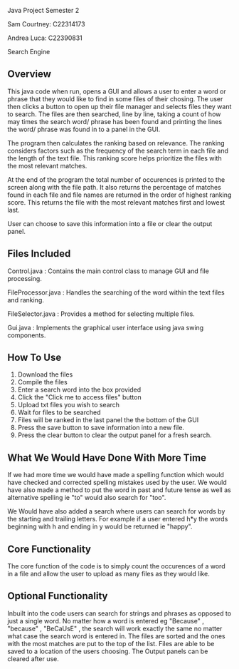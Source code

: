 Java Project Semester 2

Sam Courtney: C22314173

Andrea Luca: C22390831

Search Engine

## Overview

This java code when run, opens a GUI and allows a user to enter a word or phrase that they would like to find in some files of
their chosing. The user then clicks a button to open up their file manager and selects files they want to search.
The files are then searched, line by line, taking a count of how may times the search word/ phrase has been found
and printing the lines the word/ phrase was found in to a panel in the GUI.

The program then calculates the ranking based on relevance. The ranking considers factors such as the frequency of the search term 
in each file and the length of the text file. This ranking score helps prioritize the files with the most relevant matches.

At the end of the program the total number of occurences is printed to the screen along with the file path. 
It also returns the percentage of matches found in each file and file names are returned in the order of highest ranking score.
This returns the file with the most relevant matches first and lowest last.

User can choose to save this information into a file or clear the output panel.


## Files Included

Control.java : Contains the main control class to manage GUI and file processing.

FileProcessor.java : Handles the searching of the word within the text files and ranking.

FileSelector.java : Provides a method for selecting multiple files.

Gui.java : Implements the graphical user interface using java swing components.

## How To Use

1. Download the files
2. Compile the files
3. Enter a search word into the box provided
4. Click the "Click me to access files" button
5. Upload txt files you wish to search
6. Wait for files to be searched
7. Files will be ranked in the last panel the the bottom of the GUI
8. Press the save button to save information into a new file.
9. Press the clear button to clear the output panel for a fresh search.


## What We Would Have Done With More Time

If we had more time we would have made a spelling function which would have 
checked and corrected spelling mistakes used by the user. We would have also
made a method to put the word in past and future tense as well as alternative 
spelling ie "to" would also search for "too".

We Would have also added a search where users can search for words by the 
starting and trailing letters. For example if a user entered h*y the words
beginning with h and ending in y would be returned ie "happy".


## Core Functionality

The core function of the code is to simply count the occurences of a word in a file
and allow the user to upload as many files as they would like.


## Optional Functionality

Inbuilt into the code users can search for strings and phrases as opposed to just a single word.
No matter how a word is entered eg "Because" , "because" , "BeCaUsE" , the search will work exactly the same
no matter what case the search word is entered in.
The files are sorted and the ones with the most matches are put to the top of the list.
Files are able to be saved to a location of the users choosing.
The Output panels can be cleared after use.
